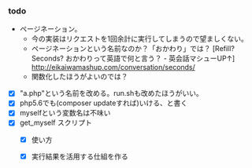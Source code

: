 ### todo

* ページネーション。
    * 今の実装はリクエストを1回余計に実行してしまうので望ましくない。
    * ページネーションという名前なのか？「おかわり」では？
      [Refill? Seconds? おかわりって英語で何と言う？ - 英会話マシューUP↑] http://eikaiwamashup.com/conversation/seconds/
    * 関数化したほうがよいのでは？
* [x] "a.php"という名前を改める。run.shも改めたほうがいい。
* [x] php5.6でも(composer updateすれば)いける、と書く
* [x] myselfという変数名は不味い
* [x] get_myself スクリプト
    * [x] 使い方
    * [x] 実行結果を活用する仕組を作る

